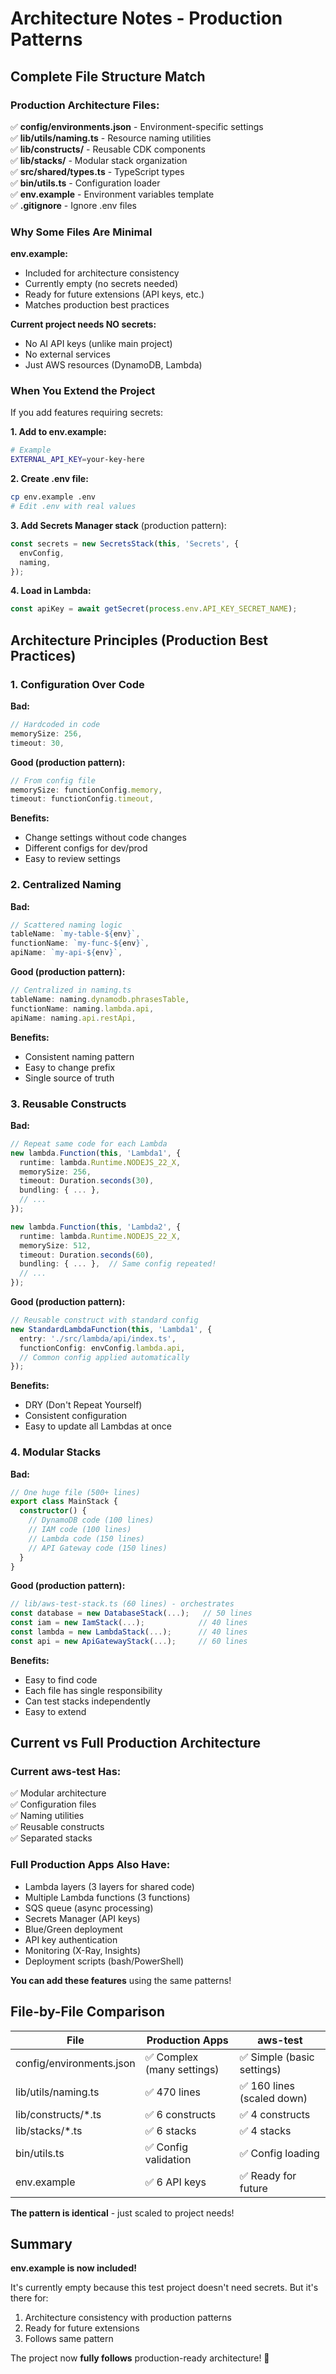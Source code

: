 # Architecture Notes - Production Patterns

## Complete File Structure Match

### Production Architecture Files:

✅ **config/environments.json** - Environment-specific settings  
✅ **lib/utils/naming.ts** - Resource naming utilities  
✅ **lib/constructs/** - Reusable CDK components  
✅ **lib/stacks/** - Modular stack organization  
✅ **src/shared/types.ts** - TypeScript types  
✅ **bin/utils.ts** - Configuration loader  
✅ **env.example** - Environment variables template  
✅ **.gitignore** - Ignore .env files  

### Why Some Files Are Minimal

**env.example:**
- Included for architecture consistency
- Currently empty (no secrets needed)
- Ready for future extensions (API keys, etc.)
- Matches production best practices

**Current project needs NO secrets:**
- No AI API keys (unlike main project)
- No external services
- Just AWS resources (DynamoDB, Lambda)

### When You Extend the Project

If you add features requiring secrets:

**1. Add to env.example:**
```bash
# Example
EXTERNAL_API_KEY=your-key-here
```

**2. Create .env file:**
```bash
cp env.example .env
# Edit .env with real values
```

**3. Add Secrets Manager stack** (production pattern):
```typescript
const secrets = new SecretsStack(this, 'Secrets', {
  envConfig,
  naming,
});
```

**4. Load in Lambda:**
```typescript
const apiKey = await getSecret(process.env.API_KEY_SECRET_NAME);
```

## Architecture Principles (Production Best Practices)

### 1. Configuration Over Code

**Bad:**
```typescript
// Hardcoded in code
memorySize: 256,
timeout: 30,
```

**Good (production pattern):**
```typescript
// From config file
memorySize: functionConfig.memory,
timeout: functionConfig.timeout,
```

**Benefits:**
- Change settings without code changes
- Different configs for dev/prod
- Easy to review settings

### 2. Centralized Naming

**Bad:**
```typescript
// Scattered naming logic
tableName: `my-table-${env}`,
functionName: `my-func-${env}`,
apiName: `my-api-${env}`,
```

**Good (production pattern):**
```typescript
// Centralized in naming.ts
tableName: naming.dynamodb.phrasesTable,
functionName: naming.lambda.api,
apiName: naming.api.restApi,
```

**Benefits:**
- Consistent naming pattern
- Easy to change prefix
- Single source of truth

### 3. Reusable Constructs

**Bad:**
```typescript
// Repeat same code for each Lambda
new lambda.Function(this, 'Lambda1', {
  runtime: lambda.Runtime.NODEJS_22_X,
  memorySize: 256,
  timeout: Duration.seconds(30),
  bundling: { ... },
  // ...
});

new lambda.Function(this, 'Lambda2', {
  runtime: lambda.Runtime.NODEJS_22_X,
  memorySize: 512,
  timeout: Duration.seconds(60),
  bundling: { ... },  // Same config repeated!
  // ...
});
```

**Good (production pattern):**
```typescript
// Reusable construct with standard config
new StandardLambdaFunction(this, 'Lambda1', {
  entry: './src/lambda/api/index.ts',
  functionConfig: envConfig.lambda.api,
  // Common config applied automatically
});
```

**Benefits:**
- DRY (Don't Repeat Yourself)
- Consistent configuration
- Easy to update all Lambdas at once

### 4. Modular Stacks

**Bad:**
```typescript
// One huge file (500+ lines)
export class MainStack {
  constructor() {
    // DynamoDB code (100 lines)
    // IAM code (100 lines)
    // Lambda code (150 lines)
    // API Gateway code (150 lines)
  }
}
```

**Good (production pattern):**
```typescript
// lib/aws-test-stack.ts (60 lines) - orchestrates
const database = new DatabaseStack(...);   // 50 lines
const iam = new IamStack(...);            // 40 lines
const lambda = new LambdaStack(...);      // 40 lines
const api = new ApiGatewayStack(...);     // 60 lines
```

**Benefits:**
- Easy to find code
- Each file has single responsibility
- Can test stacks independently
- Easy to extend

## Current vs Full Production Architecture

### Current aws-test Has:

✅ Modular architecture  
✅ Configuration files  
✅ Naming utilities  
✅ Reusable constructs  
✅ Separated stacks  

### Full Production Apps Also Have:

- Lambda layers (3 layers for shared code)
- Multiple Lambda functions (3 functions)
- SQS queue (async processing)
- Secrets Manager (API keys)
- Blue/Green deployment
- API key authentication
- Monitoring (X-Ray, Insights)
- Deployment scripts (bash/PowerShell)

**You can add these features** using the same patterns!

## File-by-File Comparison

| File | Production Apps | aws-test |
|------|-------------------------|----------|
| config/environments.json | ✅ Complex (many settings) | ✅ Simple (basic settings) |
| lib/utils/naming.ts | ✅ 470 lines | ✅ 160 lines (scaled down) |
| lib/constructs/*.ts | ✅ 6 constructs | ✅ 4 constructs |
| lib/stacks/*.ts | ✅ 6 stacks | ✅ 4 stacks |
| bin/utils.ts | ✅ Config validation | ✅ Config loading |
| env.example | ✅ 6 API keys | ✅ Ready for future |

**The pattern is identical** - just scaled to project needs!

## Summary

**env.example is now included!**

It's currently empty because this test project doesn't need secrets. But it's there for:
1. Architecture consistency with production patterns
2. Ready for future extensions
3. Follows same pattern

The project now **fully follows** production-ready architecture! 🎯

